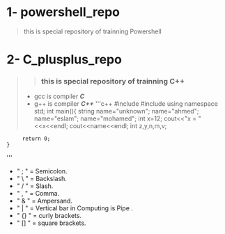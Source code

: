 # 1- powershell_repo 
> this is special repository of trainning Powershell

# 2- C_plusplus_repo
> > ### this is special repository of trainning C++
>
> - gcc is compiler ___C___
> - g++ is compiler ***C++***
'''c++
    #include<iostream>
    #include<cmath>
    using namespace std;
    int main(){
        string name="unknown";
        name="ahmed";
        name="eslam";
        name="mohamed";
        int x=12;
        cout<<"x = "<<x<<endl;
        cout<<name<<endl;
        int z,y,n,m,v;


         return 0;
    }
'''

-  " ; " = Semicolon.
-  " \ " = Backslash.
-  " / " = Slash.
-  " , " = Comma.
-  " & " = Ampersand.
-  " | " = Vertical bar in Computing is Pipe .
-  " {} " = curly brackets.
-  " [] " = square brackets.
